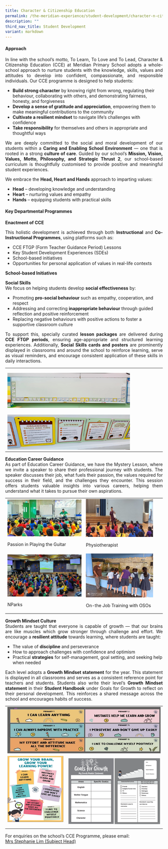 ```yaml
---
title: Character & Citizenship Education
permalink: /the-meridian-experience/student-development/character-n-citizenship-education/
description: ""
third_nav_title: Student Development
variant: markdown
---
```

<h4>Approach</h4>
<p align="justify">In line with the school’s motto, To Learn, To Love and To Lead, Character &amp; Citizenship Education (CCE) at Meridian Primary School adopts a whole-school approach to nurture students with the knowledge, skills, values and attitudes to develop into confident, compassionate, and responsible individuals. Our CCE programme is designed to help students:
</p><ul>
	<li><b>Build strong character</b> by knowing right from wrong, regulating their behaviour, collaborating with others, and demonstrating fairness, honesty, and forgiveness</li>
	<li> <b>Develop a sense of gratitude and appreciation</b>, empowering them to make meaningful contributions to the community</li>
	<li><b>Cultivate a resilient mindset</b> to navigate life’s challenges with confidence</li>
	<li><b>Take responsibility</b> for themselves and others in appropriate and thoughtful ways</li>
</ul>
<p></p>
  
<p align="justify">We are deeply committed to the social and moral development of our students within a <b>Caring and Enabling School Environment</b> — one that is rooted in a strong <b>culture of care</b>. Guided by our school’s <b>Mission, Vision, Values, Motto, Philosophy, and Strategic Thrust 2</b>, our school-based curriculum is thoughtfully customised to provide positive and meaningful student experiences.</p>

<p align="justify">We embrace the <b>Head, Heart and Hands</b> approach to imparting values:
</p><ul>
	<li><b>Head</b> – developing knowledge and understanding</li>
	<li> <b>Heart</b> – nurturing values and empathy</li>
	<li><b>Hands</b> – equipping students with practical skills</li>
</ul>
<p></p>

<h4>Key Departmental Programmes</h4>

<b>Enactment of CCE</b>

<p align="justify">This holistic development is achieved through both <b>Instructional</b> and <b>Co-Instructional Programmes</b>, using platforms such as:
</p><ul>
	<li>CCE FTGP (Form Teacher Guidance Period) Lessons</li>
	<li> Key Student Development Experiences (SDEs)</li>
	<li>School-based initiatives</li>
	<li>Opportunities for personal application of values in real-life contexts</li>
</ul>
<p></p>

<b>School-based Initiatives</b>

<p align="justify"><b>Social Skills</b><br>We focus on helping students develop <b>social effectiveness</b> by:
</p><ul>
	<li>Promoting <b>pro-social behaviour</b> such as empathy, cooperation, and respect</li>
	<li> Addressing and correcting <b>inappropriate behaviour</b> through guided reflection and positive reinforcement</li>
	<li>Replacing negative behaviours with positive actions to foster a supportive classroom culture</li>
</ul><p></p>

<p align="justify">To support this, specially curated <b>lesson packages</b> are delivered during <b>CCE FTGP periods</b>, ensuring age-appropriate and structured learning experiences. Additionally, <b>Social Skills cards and posters</b> are prominently displayed in classrooms and around the school to reinforce learning, serve as visual reminders, and encourage consistent application of these skills in daily interactions.</p>

<table style="minWidth: 50px">
<colgroup>
<col>
<col>
</colgroup>
<tbody>
<tr>
<td rowspan="1" colspan="2">
<p></p>
<div class="isomer-image-wrapper">
<img style="width: 80%" height="auto" width="100%" alt="" src="/images/CCE/2025_CCE_1.png">
</div>
</td>
</tr>
<tr>
<td rowspan="1" colspan="2">
<p></p>
<div class="isomer-image-wrapper">
<img style="width: 80%;" height="auto" width="100%" alt="" src="/images/CCE/2025_CCE_2.png">
</div>
</td>
</tr>
</tbody>
</table>

<p align="justify"><b>Education Career Guidance</b><br>As part of Education Career Guidance, we have the Mystery Lesson, where we invite a speaker to share their professional journey with students. The speaker discusses their job, what fuels their passion, the values required for success in their field, and the challenges they encounter. This session offers students valuable insights into various careers, helping them understand what it takes to pursue their own aspirations.</p>

<table style="minWidth: 50px">
<colgroup>
<col>
<col>
</colgroup>
<tbody>
<tr>
<td rowspan="1" colspan="1">
<div class="isomer-image-wrapper">
<img style="width: 100%" height="auto" width="100%" alt="" src="/images/CCE/2025_CCE_3.png">
</div>
<p></p>
<p>Passion in Playing the Guitar</p>
</td>
<td rowspan="1" colspan="1">
<div class="isomer-image-wrapper">
<img style="width: 90%" height="auto" width="100%" alt="" src="/images/CCE/2025_CCE_4.png">
</div>
<p>Physiotherapist</p>
</td>
</tr>
<tr>
<td rowspan="1" colspan="1">
<div class="isomer-image-wrapper">
<img style="width: 100%" height="auto" width="100%" alt="" src="/images/CCE/2025_CCE_5.png">
</div>
<p></p>
<p>NParks</p>
</td>
<td rowspan="1" colspan="1">
<div class="isomer-image-wrapper">
<img style="width: 90%" height="auto" width="100%" alt="" src="/images/CCE/2025_CCE_6.png">
</div>
<p>On-the Job Training with OSOs</p>
</td>
</tr>
</tbody>
</table>

<p align="justify"><b>Growth Mindset Culture</b><br>Students are taught that everyone is capable of growth — that our brains are like muscles which grow stronger through challenge and effort. We encourage a <b>resilient attitude</b> towards learning, where students are taught:
</p><ul>
	<li>The value of <b>discipline</b> and perseverance</li>
	<li> How to approach challenges with confidence and optimism</li>
	<li>Practical <b>strategies</b> for self-management, goal setting, and seeking help when needed</li>
</ul><p></p>
<p align="justify">Each level adopts a <b>Growth Mindset statement</b> for the year. This statement is displayed in all classrooms and serves as a consistent reference point for teachers and students. 
Students also write their level’s <b>Growth Mindset statement</b> in their <b>Student Handbook</b> under Goals for Growth to reflect on their personal development. This reinforces a shared message across the school and encourages habits of success.
</p>

<table style="minWidth: 50px">
<colgroup>
<col>
<col>
</colgroup>
<tbody>
<tr>
<td rowspan="1" colspan="2">
<div class="isomer-image-wrapper">
<img style="width: 100%" height="auto" width="100%" alt="" src="/images/CCE/2025_CCE_7.jpg">
</div>
</td>
</tr>
<tr>
<td rowspan="1" colspan="1">
<div class="isomer-image-wrapper">
<img style="width: 100%" height="auto" width="100%" alt="" src="/images/CCE/2025_CCE_8.png">
</div>
<p></p>
</td>
<td rowspan="1" colspan="1">
<div class="isomer-image-wrapper">
<img style="width: 100%" height="auto" width="100%" alt="" src="/images/CCE/2025_CCE_9.png">
</div>
</td>
</tr>
</tbody>
</table>


<p style="margin-bottom:0; margin-top:0;">For enquiries on the school’s CCE Programme, please email:</p>
<a href="mailto:Wan_Boon_Tay@moe.edu.sg">Mrs Stephanie Lim (Subject Head)</a>